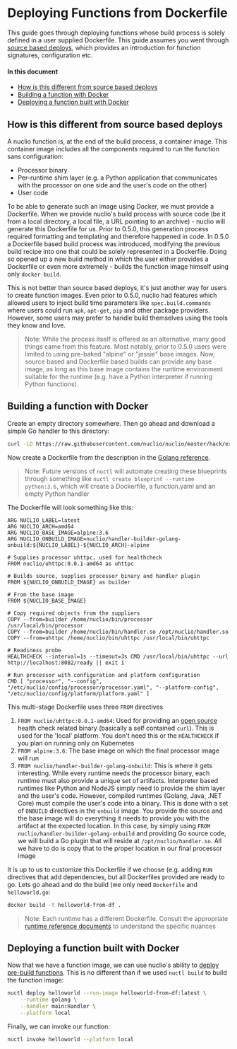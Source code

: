 # Deploying Functions from Dockerfile

This guide goes through deploying functions whose build process is solely defined in a user supplied Dockerfile. This guide assumes you went through [source based deploys](/docs/tasks/deploying-functions.md), which provides an introduction for function signatures, configuration etc. 

#### In this document
- [How is this different from source based deploys](#how-is-this-different-from-source-based-deploys)
- [Building a function with Docker](#building-a-function-with-docker)
- [Deploying a function built with Docker](#deploying-a-function-built-with-docker)

## How is this different from source based deploys

A nuclio function is, at the end of the build process, a container image. This container image includes all the components required to run the function sans configuration:
- Processor binary
- Per-runtime shim layer (e.g. a Python application that communicates with the processor on one side and the user's code on the other)
- User code

To be able to generate such an image using Docker, we must provide a Dockerfile. When we provide nuclio's build process with source code (be it from a local directory, a local file, a URL pointing to an archive) - nuclio will generate this Dockerfile for us. Prior to 0.5.0, this generation process required formatting and templating and therefore happened in code. In 0.5.0 a Dockerfile based build process was introduced, modifying the previous build recipe into one that could be solely represented in a Dockerfile. Doing so opened up a new build method in which the user either provides a Dockerfile or even more extremely - builds the function image himself using only `docker build`.

This is not better than source based deploys, it's just another way for users to create function images. Even prior to 0.5.0, nuclio had features which allowed users to inject build time parameters like `spec.build.commands` where users could run `apk`, `apt-get`, `pip` and other package providers. However, some users may prefer to handle build themselves using the tools they know and love.

> Note: While the process itself is offered as an alternative, many good things came from this feature. Most notably, prior to 0.5.0 users were limited to using pre-baked "alpine" or "jessie" base images. Now, source based and Dockerfile based builds can provide any base image, as long as this base image contains the runtime environment suitable for the runtime (e.g. have a Python interpreter if running Python functions).

## Building a function with Docker

Create an empty directory somewhere. Then go ahead and download a simple Go handler to this directory:

```sh
curl -LO https://raw.githubusercontent.com/nuclio/nuclio/master/hack/examples/golang/helloworld/helloworld.go
```

Now create a Dockerfile from the description in the [Golang reference](/docs/reference/runtimes/golang/golang-reference.md#Dockerfile).

> Note: Future versions of `nuctl` will automate creating these blueprints through something like `nuctl create blueprint --runtime python:3.6`, which will create a Dockerfile, a function.yaml and an empty Python handler

The Dockerfile will look something like this:
```
ARG NUCLIO_LABEL=latest
ARG NUCLIO_ARCH=amd64
ARG NUCLIO_BASE_IMAGE=alpine:3.6
ARG NUCLIO_ONBUILD_IMAGE=nuclio/handler-builder-golang-onbuild:${NUCLIO_LABEL}-${NUCLIO_ARCH}-alpine

# Supplies processor uhttpc, used for healthcheck
FROM nuclio/uhttpc:0.0.1-amd64 as uhttpc

# Builds source, supplies processor binary and handler plugin
FROM ${NUCLIO_ONBUILD_IMAGE} as builder

# From the base image
FROM ${NUCLIO_BASE_IMAGE}

# Copy required objects from the suppliers
COPY --from=builder /home/nuclio/bin/processor /usr/local/bin/processor
COPY --from=builder /home/nuclio/bin/handler.so /opt/nuclio/handler.so
COPY --from=uhttpc /home/nuclio/bin/uhttpc /usr/local/bin/uhttpc

# Readiness probe
HEALTHCHECK --interval=1s --timeout=3s CMD /usr/local/bin/uhttpc --url http://localhost:8082/ready || exit 1

# Run processor with configuration and platform configuration
CMD [ "processor", "--config", "/etc/nuclio/config/processor/processor.yaml", "--platform-config", "/etc/nuclio/config/platform/platform.yaml" ]
```

This multi-stage Dockerfile uses three `FROM` directives
1. `FROM nuclio/uhttpc:0.0.1-amd64`: Used for providing an [open source](https://github.com/nuclio/uhttpc) health check related binary (basically a self contained `curl`). This is used for the 'local' platform. You don't need this or the `HEALTHCHECK` if you plan on running only on Kubernetes
2. `FROM alpine:3.6`: The base image on which the final processor image will run
3. `FROM nuclio/handler-builder-golang-onbuild`: This is where it gets interesting. While every runtime needs the processor binary, each runtime must also provide a unique set of artifacts. Interpreter based runtimes like Python and NodeJS simply need to provide the shim layer and the user's code. However, compiled runtimes (Golang, Java, .NET Core) must compile the user's code into a binary. This is done with a set of `ONBUILD` directives in the `onbuild` image. You provide the source and the base image will do everything it needs to provide you with the artifact at the expected location. In this case, by simply using `FROM nuclio/handler-builder-golang-onbuild` and providing Go source code, we will build a Go plugin that will reside at `/opt/nuclio/handler.so`. All we have to do is copy that to the proper location in our final processor image

It is up to us to customize this Dockerfile if we choose (e.g. adding `RUN` directives that add dependencies, but all Dockerfiles provided are ready to go. Lets go ahead and do the build (we only need `Dockerfile` and `helloworld.go`:

```sh
docker build -t helloworld-from-df .
```

> Note: Each runtime has a different Dockerfile. Consult the appropriate [runtime reference documents](/docs/reference/runtimes) to understand the specific nuances

## Deploying a function built with Docker

Now that we have a function image, we can use nuclio's ability to [deploy pre-build functions](/docs/tasks/deploying-pre-built-functions.md). This is no different than if we used `nuctl build` to build the function image:

```sh
nuctl deploy helloworld --run-image helloworld-from-df:latest \
    --runtime golang \
    --handler main:Handler \
    --platform local
```

Finally, we can invoke our function:
```sh
nuctl invoke helloworld --platform local
```
